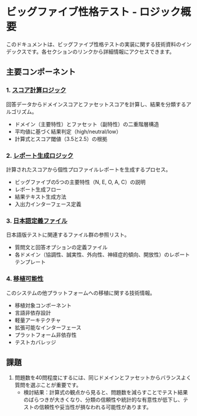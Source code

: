 # ビッグファイブ性格テスト - ロジック概要

このドキュメントは、ビッグファイブ性格テストの実装に関する技術資料のインデックスです。各セクションのリンクから詳細情報にアクセスできます。

## 主要コンポーネント

### 1. [スコア計算ロジック](1.SCORE.md)
回答データからドメインスコアとファセットスコアを計算し、結果を分類するアルゴリズム。

- ドメイン（主要特性）とファセット（副特性）の二重階層構造
- 平均値に基づく結果判定（high/neutral/low）
- 計算式とスコア閾値（3.5と2.5）の根拠

### 2. [レポート生成ロジック](2.RESULTS.md)
計算されたスコアから個性プロファイルレポートを生成するプロセス。

- ビッグファイブの5つの主要特性（N, E, O, A, C）の説明
- レポート生成フロー
- 結果テキスト生成方法
- 入出力インターフェース定義

### 3. [日本語定義ファイル](3.JA_DOC.md)
日本語版テストに関連するファイル群の参照リスト。

- 質問文と回答オプションの定義ファイル
- 各ドメイン（協調性、誠実性、外向性、神経症的傾向、開放性）のレポートテンプレート

### 4. [移植可能性](4.REUSE.md)
このシステムの他プラットフォームへの移植に関する技術情報。

- 移植対象コンポーネント
- 言語非依存設計
- 軽量アーキテクチャ
- 拡張可能なインターフェース
- プラットフォーム非依存性
- テストカバレッジ

## 課題
1. 問題数を40問程度にするには、同じドメインとファセットからバランスよく質問を選ぶことが重要です。
   - 検討結果：計算式の観点から見ると、問題数を減らすことでテスト結果のばらつきが大きくなり、分類の信頼性や統計的な有意性が低下し、テストの信頼性や妥当性が損なわれる可能性があります。



